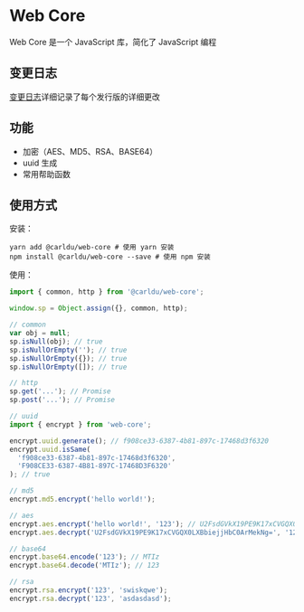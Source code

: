 # Web Core

Web Core 是一个 JavaScript 库，简化了 JavaScript 编程

## 变更日志

[变更日志](./CHANGELOG.md)详细记录了每个发行版的详细更改

## 功能

- 加密（AES、MD5、RSA、BASE64）
- uuid 生成
- 常用帮助函数

## 使用方式

安装：

```shell
yarn add @carldu/web-core # 使用 yarn 安装
npm install @carldu/web-core --save # 使用 npm 安装
```

使用：

```javascript
import { common, http } from '@carldu/web-core';

window.sp = Object.assign({}, common, http);

// common
var obj = null;
sp.isNull(obj); // true
sp.isNullOrEmpty(''); // true
sp.isNullOrEmpty({}); // true
sp.isNullOrEmpty([]); // true

// http
sp.get('...'); // Promise
sp.post('...'); // Promise

// uuid
import { encrypt } from 'web-core';

encrypt.uuid.generate(); // f908ce33-6387-4b81-897c-17468d3f6320
encrypt.uuid.isSame(
  'f908ce33-6387-4b81-897c-17468d3f6320',
  'F908CE33-6387-4B81-897C-17468D3F6320'
); // true

// md5
encrypt.md5.encrypt('hello world!');

// aes
encrypt.aes.encrypt('hello world!', '123'); // U2FsdGVkX19PE9K17xCVGQX0LXBbiejjHbC0ArMekNg=
encrypt.aes.decrypt('U2FsdGVkX19PE9K17xCVGQX0LXBbiejjHbC0ArMekNg=', '123'); // hello world!

// base64
encrypt.base64.encode('123'); // MTIz
encrypt.base64.decode('MTIz'); // 123

// rsa
encrypt.rsa.encrypt('123', 'swiskqwe');
encrypt.rsa.decrypt('123', 'asdasdasd');
```
